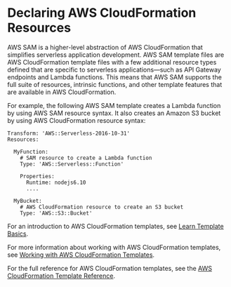 # Declaring AWS CloudFormation Resources<a name="appendix-appendix-sam-templates-and-cf-templates"></a>

AWS SAM is a higher\-level abstraction of AWS CloudFormation that simplifies serverless application development\. AWS SAM template files are AWS CloudFormation template files with a few additional resource types defined that are specific to serverless applications—such as API Gateway endpoints and Lambda functions\. This means that AWS SAM supports the full suite of resources, intrinsic functions, and other template features that are available in AWS CloudFormation\.

For example, the following AWS SAM template creates a Lambda function by using AWS SAM resource syntax\. It also creates an Amazon S3 bucket by using AWS CloudFormation resource syntax:

```
Transform: 'AWS::Serverless-2016-10-31'
Resources:

  MyFunction:
    # SAM resource to create a Lambda function
    Type: 'AWS::Serverless::Function'
    
    Properties:
      Runtime: nodejs6.10
      .... 
    
  MyBucket:
    # AWS CloudFormation resource to create an S3 bucket
    Type: 'AWS::S3::Bucket'
```

For an introduction to AWS CloudFormation templates, see [Learn Template Basics](https://docs.aws.amazon.com/AWSCloudFormation/latest/UserGuide/gettingstarted.templatebasics.html)\.

For more information about working with AWS CloudFormation templates, see [Working with AWS CloudFormation Templates](https://docs.aws.amazon.com/AWSCloudFormation/latest/UserGuide/template-guide.html)\. 

For the full reference for AWS CloudFormation templates, see the [AWS CloudFormation Template Reference](https://docs.aws.amazon.com/AWSCloudFormation/latest/UserGuide/template-reference.html)\.